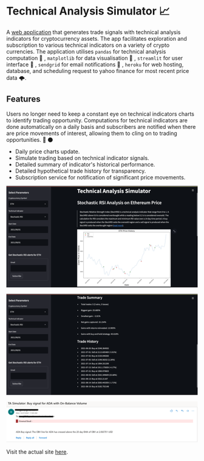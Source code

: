 # Technical Analysis Simulator 📈

A [web application](https://tasimulator.herokuapp.com/) that generates trade signals with technical analysis indicators for cryptocurrency assets.
The app facilitates exploration and subscription to various technical indicators on a variety of crypto currencies. The application 
utilises `pandas` for technical analysis computation 🧮 , `matplotlib` for data visualisation 👀 , `streamlit` for user interface 🤖 , `sendgrid` for email notifications 🚨 , `heroku` for web hosting, database, and scheduling request to yahoo finance for most recent price data 🌩️.

## Features
Users no longer need to keep a constant eye on technical indicators charts to identify trading opportunity. Computations for technical indicators are done automatically on a daily basis and subscribers are notified when there are price movements of interest, allowing them to cling on to trading opportunities. 🚀 🌑

* Daily price charts update.
* Simulate trading based on technical indicator signals.
* Detailed summary of indicator's historical performance.
* Detailed hypothetical trade history for transparency.
* Subscription service for notification of significant price movements.

![dashboard](https://github.com/Justinhoejj/Technical-Analysis-Simulator/blob/master/docs/dashboardchart.png)

![tradesummary](https://github.com/Justinhoejj/Technical-Analysis-Simulator/blob/master/docs/tradesummary.png)

![notification](https://github.com/Justinhoejj/Technical-Analysis-Simulator/blob/master/docs/emailnotification.png)


Visit the actual site [here](https://tasimulator.herokuapp.com/). 
